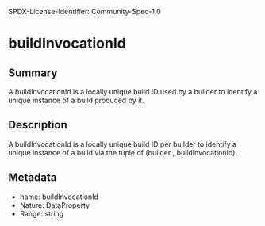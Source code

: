 SPDX-License-Identifier: Community-Spec-1.0

# buildInvocationId

## Summary

A buildInvocationId is a locally unique build ID used by a builder to identify a unique instance of a build produced by it.

## Description

A buildInvocationId is a locally unique build ID per builder to identify a unique instance of a build via the tuple of (builder , buildInvocationId).

## Metadata

- name: buildInvocationId
- Nature: DataProperty
- Range: string
